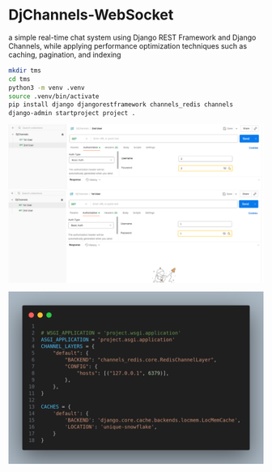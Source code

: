 # DjChannels-WebSocket
 a simple real-time chat system using Django REST Framework and Django
Channels, while applying performance optimization techniques such as caching,
pagination, and indexing

```bash
mkdir tms
cd tms
python3 -m venv .venv
source .venv/bin/activate
pip install django djangorestframework channels_redis channels
django-admin startproject project .
```

![alt text](<image copy.png>) ![alt text](image.png)

![alt text](code.png)